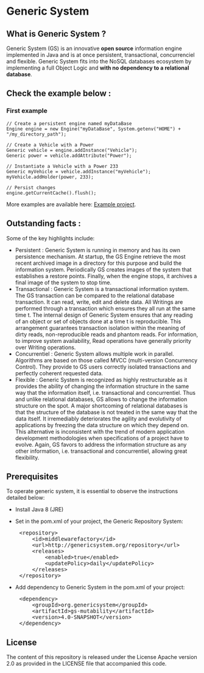 Generic System
==============

What is Generic System ?
------------------------
Generic System (GS) is an innovative **open source** information engine implemented in Java 
and is at once persistent, transactional, concurrenciel and flexible.
Generic System  fits into the NoSQL databases ecosystem by implementing a full Object Logic
and **with no dependency to a relational database**.

Check the example below :
-------------------------

### First example
    // Create a persistent engine named myDataBase
	Engine engine = new Engine("myDataBase", System.getenv("HOME") + "/my_directory_path");
	
    // Create a Vehicle with a Power
	Generic vehicle = engine.addInstance("Vehicle");
	Generic power = vehicle.addAttribute("Power");
	
    // Instantiate a Vehicle with a Power 233
    Generic myVehicle = vehicle.addInstance("myVehicle");
    myVehicle.addHolder(power, 233);
    
    // Persist changes
    engine.getCurrentCache().flush();

More examples are available here: [Example project](https://github.com/genericsystem/genericsystem2014/tree/master/gs-example).

Outstanding facts :
-------------------
Some of the key highlights include:
* Persistent : Generic System is running in memory and has its own persistence mechanism. At startup, the GS Engine retrieve the most recent archived image
in a directory for this purpose and build the information system. Periodically GS creates images of the system that establishes a restore points.
Finally, when the engine stops, it archives a final image of the system to stop time.
* Transactional : Generic System is a transactional information system. The GS transaction can be compared to the relational database transaction.
 It can read, write, edit and delete data. All Writings are performed through a transaction which ensures they all run at the same time t. 
 The internal design of Generic System ensures that any reading of an object or set of objects done at a time t is reproducible. This arrangement guarantees transaction 
 isolation within the meaning of dirty reads, non-reproducible reads and phantom reads. For information,  to improve system availability, Read operations have generally 
 priority over Writing operations.
* Concurrentiel : Generic System allows multiple work in parallel. Algorithms are based on those called MVCC (multi-version Concurrency Control). They provide to GS users
 correctly isolated transactions and perfectly coherent requested data.
* Flexible : Generic System is recognized as highly restructurable as it provides the ability of changing the information structure in the same way that the information itself,
i.e. transactional and concurrentiel. Thus and unlike relational databases, GS allows to change the information  structure on the spot. 
A major shortcoming of relational databases is that the structure of the database is not treated in the same way that the data itself. 
It irremediably deteriorates the agility and evolutivity of applications by freezing the data structure on which they depend on.
This alternative is inconsistent  with the trend of modern application development methodologies  when specifications of a project have to evolve. 
Again, GS  favors to address the information structure as any other information, i.e. transactional and concurrentiel, allowing great flexibility.

Prerequisites
-------------

To operate generic system, it is essential to observe the instructions detailed below:
*  Install Java 8 (JRE)

* Set in the pom.xml of your project, the Generic Repository System:
<pre>
    &lt;repository&gt;
    	&lt;id&gt;middlewarefactory&lt;/id&gt;
    	&lt;url&gt;http://genericsystem.org/repository&lt;/url&gt;
    	&lt;releases&gt;
    		&lt;enabled&gt;true&lt;/enabled&gt;
    		&lt;updatePolicy&gt;daily&lt;/updatePolicy&gt;
    	&lt;/releases&gt;
    &lt;/repository&gt;
</pre>

* Add dependency to Generic System in the pom.xml of your project:
<pre>
    &lt;dependency&gt;
    	&lt;groupId&gt;org.genericsystem&lt;/groupId&gt;
    	&lt;artifactId&gt;gs-mutability&lt;/artifactId&gt;
    	&lt;version&gt;4.0-SNAPSHOT&lt;/version&gt;
    &lt;/dependency&gt;
</pre>

License
-------

The content of this repository is released under the License Apache version 2.0 as provided in the LICENSE file that accompanied this code.
